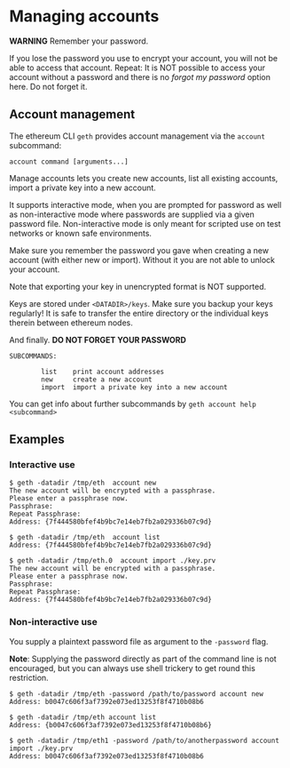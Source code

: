 # Managing accounts

**WARNING**
Remember your password. 

If you lose the password you use to encrypt your account, you will not be able to access that account.
Repeat: It is NOT possible to access your account without a password and there is no _forgot my password_ option here. Do not forget it.

## Account management
The ethereum CLI `geth` provides account management via the `account` subcommand:

```
account command [arguments...]
```

Manage accounts lets you create new accounts, list all existing accounts,
import a private key into a new account.

It supports interactive mode, when you are prompted for password as well as
non-interactive mode where passwords are supplied via a given password file.
Non-interactive mode is only meant for scripted use on test networks or known
safe environments.

Make sure you remember the password you gave when creating a new account (with
either new or import). Without it you are not able to unlock your account.

Note that exporting your key in unencrypted format is NOT supported.

Keys are stored under `<DATADIR>/keys`. Make sure you backup your keys regularly! It is safe to transfer the entire directory or the individual keys therein between ethereum nodes.

And finally. **DO NOT FORGET YOUR PASSWORD**

```
SUBCOMMANDS:

        list    print account addresses
        new     create a new account
        import  import a private key into a new account

```

You can get info about further subcommands by `geth account help <subcommand>`

## Examples
### Interactive use

```
$ geth -datadir /tmp/eth  account new
The new account will be encrypted with a passphrase.
Please enter a passphrase now.
Passphrase:
Repeat Passphrase:
Address: {7f444580bfef4b9bc7e14eb7fb2a029336b07c9d}

$ geth -datadir /tmp/eth  account list
Address: {7f444580bfef4b9bc7e14eb7fb2a029336b07c9d}

$ geth -datadir /tmp/eth.0  account import ./key.prv
The new account will be encrypted with a passphrase.
Please enter a passphrase now.
Passphrase:
Repeat Passphrase:
Address: {7f444580bfef4b9bc7e14eb7fb2a029336b07c9d}
```

### Non-interactive use 
You supply a plaintext password file as argument to the `-password` flag.  

**Note**: 
Supplying the password directly as part of the command line is not encouraged, but you can always use shell trickery to get round this restriction.

```
$ geth -datadir /tmp/eth -password /path/to/password account new
Address: b0047c606f3af7392e073ed13253f8f4710b08b6

$ geth -datadir /tmp/eth account list
Address: {b0047c606f3af7392e073ed13253f8f4710b08b6}

$ geth -datadir /tmp/eth1 -password /path/to/anotherpassword account import ./key.prv
Address: b0047c606f3af7392e073ed13253f8f4710b08b6
```